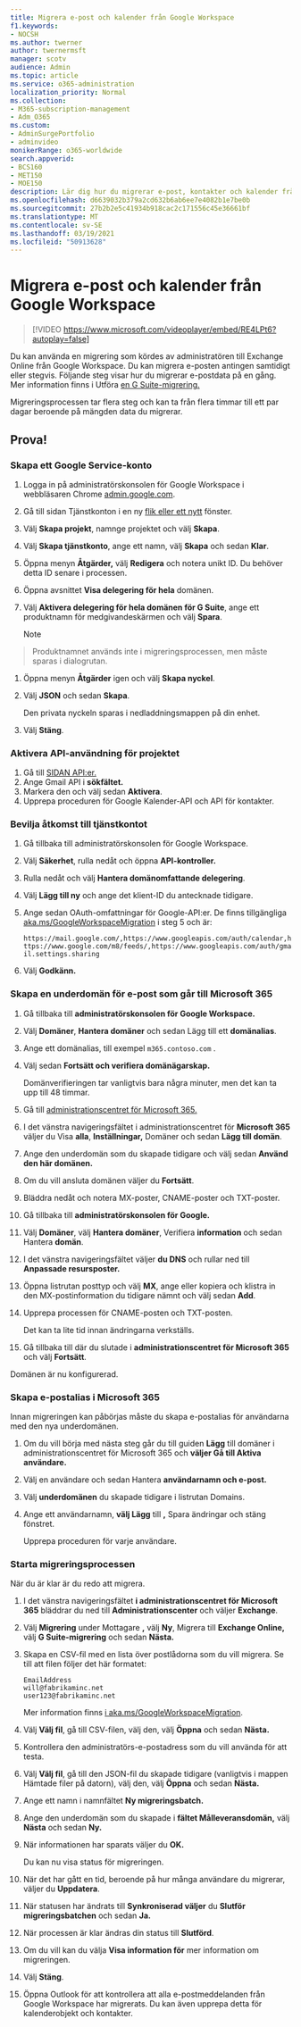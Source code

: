 ```yaml
---
title: Migrera e-post och kalender från Google Workspace
f1.keywords:
- NOCSH
ms.author: twerner
author: twernermsft
manager: scotv
audience: Admin
ms.topic: article
ms.service: o365-administration
localization_priority: Normal
ms.collection:
- M365-subscription-management
- Adm_O365
ms.custom:
- AdminSurgePortfolio
- adminvideo
monikerRange: o365-worldwide
search.appverid:
- BCS160
- MET150
- MOE150
description: Lär dig hur du migrerar e-post, kontakter och kalender från Google Workspace till Microsoft 365 för företag.
ms.openlocfilehash: d6639032b379a2cd632b6ab6ee7e4082b1e7be0b
ms.sourcegitcommit: 27b2b2e5c41934b918cac2c171556c45e36661bf
ms.translationtype: MT
ms.contentlocale: sv-SE
ms.lasthandoff: 03/19/2021
ms.locfileid: "50913628"
---
```

# <a name="migrate-business-email-and-calendar-from-google-workspace"></a>Migrera e-post och kalender från Google Workspace

> [!VIDEO https://www.microsoft.com/videoplayer/embed/RE4LPt6?autoplay=false]

Du kan använda en migrering som kördes av administratören till Exchange Online från Google Workspace. Du kan migrera e-posten antingen samtidigt eller stegvis. Följande steg visar hur du migrerar e-postdata på en gång. Mer information finns i Utföra [en G Suite-migrering.](/exchange/mailbox-migration/perform-g-suite-migration)

Migreringsprocessen tar flera steg och kan ta från flera timmar till ett par dagar beroende på mängden data du migrerar.

## <a name="try-it"></a>Prova!

### <a name="create-a-google-service-account"></a>Skapa ett Google Service-konto

1. Logga in på administratörskonsolen för Google Workspace i webbläsaren Chrome [admin.google.com](https://admin.google.com). 
1. Gå till sidan Tjänstkonton i en ny [flik eller ett nytt](https://console.developers.google.com/iam-admin/serviceaccounts) fönster. 
1. Välj **Skapa projekt**, namnge projektet och välj **Skapa**. 
1. Välj **Skapa tjänstkonto**, ange ett namn, välj **Skapa** och sedan **Klar**. 
1. Öppna menyn **Åtgärder,** välj **Redigera** och notera unikt ID. Du behöver detta ID senare i processen. 
1. Öppna avsnittet **Visa delegering för hela** domänen. 
1. Välj **Aktivera delegering för hela domänen för G Suite**, ange ett produktnamn för medgivandeskärmen och välj **Spara**. 

    > [!NOTE]
> Produktnamnet används inte i migreringsprocessen, men måste sparas i dialogrutan.     

1. Öppna menyn **Åtgärder** igen och välj **Skapa nyckel**. 
1. Välj **JSON** och sedan **Skapa**. 

     Den privata nyckeln sparas i nedladdningsmappen på din enhet.
 
1. Välj **Stäng**. 

### <a name="enable-api-usage-for-the-project"></a>Aktivera API-användning för projektet

1. Gå till [SIDAN API:er.](https://console.developers.google.com/apis/library) 
1. Ange Gmail API i **sökfältet.**
1. Markera den och välj sedan **Aktivera**.
1. Upprepa proceduren för Google Kalender-API och API för kontakter. 

### <a name="grant-access-to-the-service-account"></a>Bevilja åtkomst till tjänstkontot

1. Gå tillbaka till administratörskonsolen för Google Workspace. 
1. Välj **Säkerhet**, rulla nedåt och öppna **API-kontroller.** 
1. Rulla nedåt och välj **Hantera domänomfattande delegering**.
1. Välj **Lägg till ny** och ange det klient-ID du antecknade tidigare.
1. Ange sedan OAuth-omfattningar för Google-API:er. De finns tillgängliga [aka.ms/GoogleWorkspaceMigration](/exchange/mailbox-migration/perform-g-suite-migration#grant-access-to-the-service-account-for-your-google-tenant) i steg 5 och är:

    `https://mail.google.com/,https://www.googleapis.com/auth/calendar,https://www.google.com/m8/feeds/,https://www.googleapis.com/auth/gmail.settings.sharing`
 
1. Välj **Godkänn.** 

### <a name="create-a-sub-domain-for-mail-going-to-microsoft-365"></a>Skapa en underdomän för e-post som går till Microsoft 365

1. Gå tillbaka till **administratörskonsolen för Google Workspace.**
1. Välj **Domäner**, **Hantera domäner** och sedan Lägg till ett **domänalias**. 
1. Ange ett domänalias, till exempel `m365.contoso.com` .
1. Välj sedan **Fortsätt och verifiera domänägarskap.** 

    Domänverifieringen tar vanligtvis bara några minuter, men det kan ta upp till 48 timmar.

1. Gå till [administrationscentret för Microsoft 365.](https://admin.microsoft.com)
1. I det vänstra navigeringsfältet i administrationscentret för **Microsoft 365** väljer du Visa **alla**, **Inställningar,** Domäner och sedan **Lägg till domän**.  
1. Ange den underdomän som du skapade tidigare och välj sedan **Använd den här domänen.** 
1. Om du vill ansluta domänen väljer du **Fortsätt**. 
1. Bläddra nedåt och notera MX-poster, CNAME-poster och TXT-poster. 
1. Gå tillbaka till **administratörskonsolen för Google.**
1. Välj **Domäner**, välj **Hantera domäner**, Verifiera **information** och sedan Hantera **domän**. 
1. I det vänstra navigeringsfältet väljer **du DNS** och rullar ned till **Anpassade resursposter.** 
1. Öppna listrutan posttyp och välj **MX**, ange eller kopiera och klistra in den MX-postinformation du tidigare nämnt och välj sedan **Add**. 
1. Upprepa processen för CNAME-posten och TXT-posten. 

    Det kan ta lite tid innan ändringarna verkställs.  

1. Gå tillbaka till där du slutade i **administrationscentret för Microsoft 365** och välj **Fortsätt**. 

Domänen är nu konfigurerad.  

### <a name="create-email-aliases-in-microsoft-365"></a>Skapa e-postalias i Microsoft 365

Innan migreringen kan påbörjas måste du skapa e-postalias för användarna med den nya underdomänen. 

1. Om du vill börja med nästa steg går du till guiden **Lägg** till domäner i administrationscentret för Microsoft 365 och **väljer Gå till Aktiva användare.** 
1. Välj en användare och sedan Hantera **användarnamn och e-post.** 
1. Välj **underdomänen** du skapade tidigare i listrutan Domains. 
1. Ange ett användarnamn, **välj Lägg** till **,** Spara ändringar och stäng fönstret. 

    Upprepa proceduren för varje användare. 

### <a name="start-the-migration-process"></a>Starta migreringsprocessen

När du är klar är du redo att migrera. 

1. I det vänstra navigeringsfältet **i administrationscentret för Microsoft 365** bläddrar du ned till **Administrationscenter** och väljer **Exchange**. 
1. Välj **Migrering** under Mottagare **,** välj **Ny**, Migrera till **Exchange Online,** välj **G Suite-migrering** och sedan **Nästa.** 
1. Skapa en CSV-fil med en lista över postlådorna som du vill migrera. Se till att filen följer det här formatet: 

    ```CSV
    EmailAddress
    will@fabrikaminc.net
    user123@fabrikaminc.net
    ```

      Mer information finns [i aka.ms/GoogleWorkspaceMigration](/exchange/mailbox-migration/perform-g-suite-migration#start-a-g-suite-migration-batch-with-the-exchange-admin-center-eac). 

1. Välj **Välj fil**, gå till CSV-filen, välj den, välj **Öppna** och sedan **Nästa.** 
1. Kontrollera den administratörs-e-postadress som du vill använda för att testa. 
1. Välj **Välj fil**, gå till den JSON-fil du skapade tidigare (vanligtvis i mappen Hämtade filer på datorn), välj den, välj **Öppna** och sedan **Nästa.** 
1. Ange ett namn i namnfältet **Ny migreringsbatch.**
1. Ange den underdomän som du skapade i **fältet Målleveransdomän,** välj **Nästa** och sedan **Ny.** 
1. När informationen har sparats väljer du **OK.** 

    Du kan nu visa status för migreringen. 

1. När det har gått en tid, beroende på hur många användare du migrerar, väljer du **Uppdatera**. 
1. När statusen har ändrats till **Synkroniserad väljer** du **Slutför migreringsbatchen** och sedan **Ja.** 
1. När processen är klar ändras din status till **Slutförd**. 
1. Om du vill kan du välja **Visa information för** mer information om migreringen. 
1. Välj **Stäng**. 
1. Öppna Outlook för att kontrollera att alla e-postmeddelanden från Google Workspace har migrerats.
Du kan även upprepa detta för kalenderobjekt och kontakter.